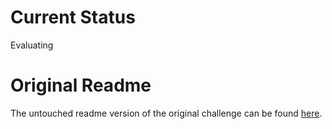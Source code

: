 # Current Status
Evaluating

# Original Readme
The untouched readme version of the original challenge can be found <a href="Original_Readme.md">here</a>.


